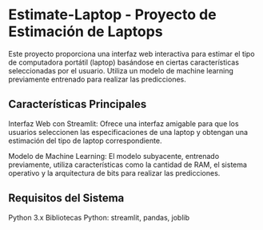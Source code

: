 # Estimate-Laptop - Proyecto de Estimación de Laptops

Este proyecto proporciona una interfaz web interactiva para estimar el tipo de computadora portátil (laptop) basándose en ciertas características seleccionadas por el usuario. Utiliza un modelo de machine learning previamente entrenado para realizar las predicciones.

## Características Principales

Interfaz Web con Streamlit: Ofrece una interfaz amigable para que los usuarios seleccionen las especificaciones de una laptop y obtengan una estimación del tipo de laptop correspondiente.

Modelo de Machine Learning: El modelo subyacente, entrenado previamente, utiliza características como la cantidad de RAM, el sistema operativo y la arquitectura de bits para realizar las predicciones.

## Requisitos del Sistema
Python 3.x
Bibliotecas Python: streamlit, pandas, joblib
